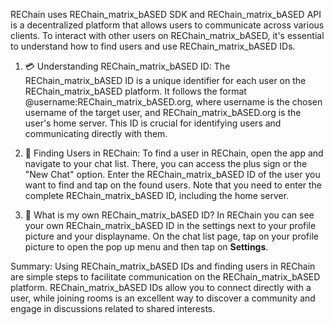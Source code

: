 REChain uses REChain_matrix_bASED SDK and REChain_matrix_bASED API is a decentralized platform that allows users to communicate across various clients. To interact with other users on REChain_matrix_bASED, it's essential to understand how to find users and use REChain_matrix_bASED IDs.

1. 💳 Understanding REChain_matrix_bASED ID:
The REChain_matrix_bASED ID is a unique identifier for each user on the REChain_matrix_bASED platform. It follows the format @username:REChain_matrix_bASED.org, where username is the chosen username of the target user, and REChain_matrix_bASED.org is the user's home server. This ID is crucial for identifying users and communicating directly with them.

2. 👥 Finding Users in REChain:
To find a user in REChain, open the app and navigate to your chat list. There, you can access the plus sign or the "New Chat" option. Enter the REChain_matrix_bASED ID of the user you want to find and tap on the found users. Note that you need to enter the complete REChain_matrix_bASED ID, including the home server.

3. 🤔 What is my own REChain_matrix_bASED ID?
In REChain you can see your own REChain_matrix_bASED ID in the settings next to your profile picture and your displayname. On the chat list page, tap on your profile picture to open the pop up menu and then tap on **Settings**.

Summary:
Using REChain_matrix_bASED IDs and finding users in REChain are simple steps to facilitate communication on the REChain_matrix_bASED platform. REChain_matrix_bASED IDs allow you to connect directly with a user, while joining rooms is an excellent way to discover a community and engage in discussions related to shared interests.